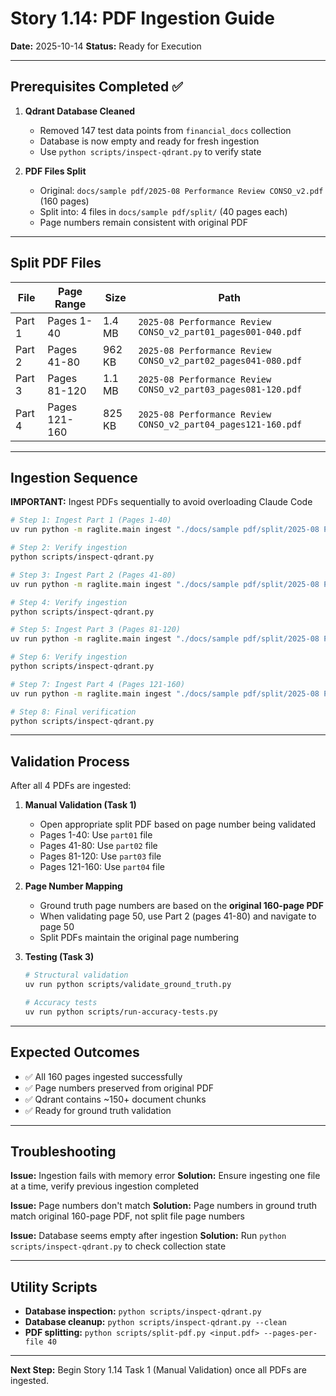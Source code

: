 # Story 1.14: PDF Ingestion Guide

**Date:** 2025-10-14
**Status:** Ready for Execution

---

## Prerequisites Completed ✅

1. **Qdrant Database Cleaned**
   - Removed 147 test data points from `financial_docs` collection
   - Database is now empty and ready for fresh ingestion
   - Use `python scripts/inspect-qdrant.py` to verify state

2. **PDF Files Split**
   - Original: `docs/sample pdf/2025-08 Performance Review CONSO_v2.pdf` (160 pages)
   - Split into: 4 files in `docs/sample pdf/split/` (40 pages each)
   - Page numbers remain consistent with original PDF

---

## Split PDF Files

| File | Page Range | Size | Path |
|------|------------|------|------|
| Part 1 | Pages 1-40 | 1.4 MB | `2025-08 Performance Review CONSO_v2_part01_pages001-040.pdf` |
| Part 2 | Pages 41-80 | 962 KB | `2025-08 Performance Review CONSO_v2_part02_pages041-080.pdf` |
| Part 3 | Pages 81-120 | 1.1 MB | `2025-08 Performance Review CONSO_v2_part03_pages081-120.pdf` |
| Part 4 | Pages 121-160 | 825 KB | `2025-08 Performance Review CONSO_v2_part04_pages121-160.pdf` |

---

## Ingestion Sequence

**IMPORTANT:** Ingest PDFs sequentially to avoid overloading Claude Code

```bash
# Step 1: Ingest Part 1 (Pages 1-40)
uv run python -m raglite.main ingest "./docs/sample pdf/split/2025-08 Performance Review CONSO_v2_part01_pages001-040.pdf"

# Step 2: Verify ingestion
python scripts/inspect-qdrant.py

# Step 3: Ingest Part 2 (Pages 41-80)
uv run python -m raglite.main ingest "./docs/sample pdf/split/2025-08 Performance Review CONSO_v2_part02_pages041-080.pdf"

# Step 4: Verify ingestion
python scripts/inspect-qdrant.py

# Step 5: Ingest Part 3 (Pages 81-120)
uv run python -m raglite.main ingest "./docs/sample pdf/split/2025-08 Performance Review CONSO_v2_part03_pages081-120.pdf"

# Step 6: Verify ingestion
python scripts/inspect-qdrant.py

# Step 7: Ingest Part 4 (Pages 121-160)
uv run python -m raglite.main ingest "./docs/sample pdf/split/2025-08 Performance Review CONSO_v2_part04_pages121-160.pdf"

# Step 8: Final verification
python scripts/inspect-qdrant.py
```

---

## Validation Process

After all 4 PDFs are ingested:

1. **Manual Validation (Task 1)**
   - Open appropriate split PDF based on page number being validated
   - Pages 1-40: Use `part01` file
   - Pages 41-80: Use `part02` file
   - Pages 81-120: Use `part03` file
   - Pages 121-160: Use `part04` file

2. **Page Number Mapping**
   - Ground truth page numbers are based on the **original 160-page PDF**
   - When validating page 50, use Part 2 (pages 41-80) and navigate to page 50
   - Split PDFs maintain the original page numbering

3. **Testing (Task 3)**
   ```bash
   # Structural validation
   uv run python scripts/validate_ground_truth.py

   # Accuracy tests
   uv run python scripts/run-accuracy-tests.py
   ```

---

## Expected Outcomes

- ✅ All 160 pages ingested successfully
- ✅ Page numbers preserved from original PDF
- ✅ Qdrant contains ~150+ document chunks
- ✅ Ready for ground truth validation

---

## Troubleshooting

**Issue:** Ingestion fails with memory error
**Solution:** Ensure ingesting one file at a time, verify previous ingestion completed

**Issue:** Page numbers don't match
**Solution:** Page numbers in ground truth match original 160-page PDF, not split file page numbers

**Issue:** Database seems empty after ingestion
**Solution:** Run `python scripts/inspect-qdrant.py` to check collection state

---

## Utility Scripts

- **Database inspection:** `python scripts/inspect-qdrant.py`
- **Database cleanup:** `python scripts/inspect-qdrant.py --clean`
- **PDF splitting:** `python scripts/split-pdf.py <input.pdf> --pages-per-file 40`

---

**Next Step:** Begin Story 1.14 Task 1 (Manual Validation) once all PDFs are ingested.
